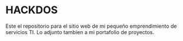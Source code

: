 # HACKDOS
Este el repositorio para el sitio web de mi pequeño emprendimiento de servicios TI. Lo adjunto tambien a mi portafolio de proyectos.
